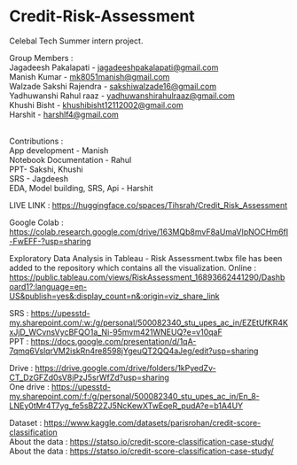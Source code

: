 # Credit-Risk-Assessment
Celebal Tech Summer intern project.

Group Members : <br>
Jagadeesh Pakalapati - jagadeeshpakalapati@gmail.com <br>
Manish Kumar - mk8051manish@gmail.com <br>
Walzade Sakshi Rajendra - sakshiwalzade16@gmail.com <br>
Yadhuwanshi Rahul raaz - yadhuwanshirahulraaz@gmail.com <br>
Khushi Bisht - khushibisht12112002@gmail.com <br>
Harshit - harshlf4@gmail.com <br>
<br>

Contributions : <br>
App development - Manish <br>
Notebook Documentation - Rahul <br>
PPT- Sakshi, Khushi <br>
SRS - Jagdeesh <br>
EDA, Model building, SRS, Api  - Harshit
<br>

LIVE LINK : https://huggingface.co/spaces/Tihsrah/Credit_Risk_Assessment

Google Colab : https://colab.research.google.com/drive/163MQb8mvF8aUmaVIpNOCHm6fI-FwEFF-?usp=sharing

Exploratory Data Analysis in Tableau - 
Risk Assessment.twbx file has been added to the repository which contains all the visualization.
Online :
https://public.tableau.com/views/RiskAssessment_16893662441290/Dashboard1?:language=en-US&publish=yes&:display_count=n&:origin=viz_share_link
<br>

SRS : https://upesstd-my.sharepoint.com/:w:/g/personal/500082340_stu_upes_ac_in/EZEtUfKR4KxJjD_WCvnsVycBFQO1a_Ni-95mvm421WNEUQ?e=v10qaF
<br>
PPT : https://docs.google.com/presentation/d/1qA-7qmq6VslqrVM2iskRn4re8598jYgeuQT2QQ4aJeg/edit?usp=sharing
<br>


Drive : https://drive.google.com/drive/folders/1kPyedZv-CT_DzGFZd0sV8jPzJ5srWfZd?usp=sharing
<br>
One drive : https://upesstd-my.sharepoint.com/:f:/g/personal/500082340_stu_upes_ac_in/En_8-LNEy0tMr4T7yg_fe5sBZ2ZJ5NcKewXTwEqeR_pudA?e=b1A4UY
<br>

Dataset : https://www.kaggle.com/datasets/parisrohan/credit-score-classification <br>
About the data : https://statso.io/credit-score-classification-case-study/
About the data : https://statso.io/credit-score-classification-case-study/
